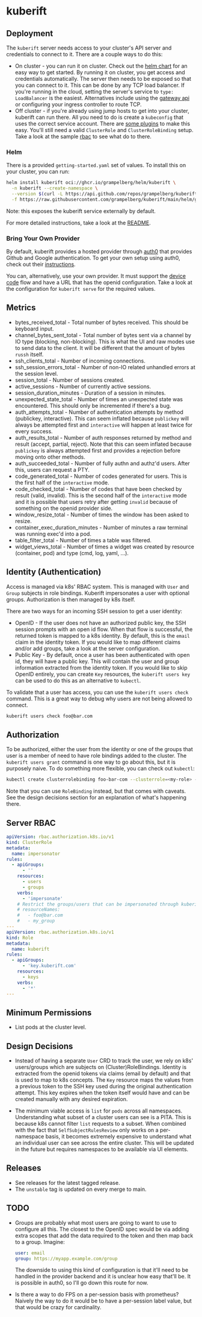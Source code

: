 # kuberift

## Deployment

The `kuberift` server needs access to your cluster's API server and credentials
to connect to it. There are a couple ways to do this:

- On cluster - you can run it on cluster. Check out the [helm chart][helm-chart]
  for an easy way to get started. By running it on cluster, you get access and
  credentials automatically. The server then needs to be exposed so that you can
  connect to it. This can be done by any TCP load balancer. If you're running in
  the cloud, setting the server's service to `type: LoadBalancer` is the
  easiest. Alternatives include using the [gateway api][gateway-api] or
  configuring your ingress controller to route TCP.
- Off cluster - if you're already using jump hosts to get into your cluster,
  kuberift can run there. All you need to do is create a `kubeconfig` that uses
  the correct service account. There are [some plugins][sa-plugin] to make this
  easy. You'll still need a valid `ClusterRole` and `ClusterRoleBinding` setup.
  Take a look at the sample [rbac][helm-rbac] to see what do to there.

[gateway-api]: https://gateway-api.sigs.k8s.io
[helm-chart]: #helm
[sa-plugin]:
  https://github.com/superbrothers/kubectl-view-serviceaccount-kubeconfig-plugin
[helm-rbac]: helm/templates/rbac.yaml

### Helm

There is a provided `getting-started.yaml` set of values. To install this on
your cluster, you can run:

```bash
helm install kuberift oci://ghcr.io/grampelberg/helm/kuberift \
  -n kuberift --create-namespace \
  --version $(curl -L https://api.github.com/repos/grampelberg/kuberift/tags | jq -r '.[0].name' | cut -c2-) \
  -f https://raw.githubusercontent.com/grampelberg/kuberift/main/helm/getting-started.yaml
```

Note: this exposes the kuberift service externally by default.

For more detailed instructions, take a look at the [README][helm-readme].

[helm-readme]: helm/README.md

### Bring Your Own Provider

By default, kuberift provides a hosted provider through [auth0][auth0] that
provides Github and Google authentication. To get your own setup using auth0,
check out their [instructions][auth0-setup].

You can, alternatively, use your own provider. It must support the [device
code][device-code] flow and have a URL that has the openid configuration. Take a
look at the configuration for `kuberift serve` for the required values.

[auth0]: https://auth0.com
[auth0-setup]:
  https://auth0.com/docs/get-started/authentication-and-authorization-flow/device-authorization-flow/call-your-api-using-the-device-authorization-flow#prerequisites
[device-code]: https://www.oauth.com/oauth2-servers/device-flow/

## Metrics

- bytes_received_total - Total number of bytes received. This should be keyboard
  input.
- channel_bytes_sent_total - Total number of bytes sent via a channel by IO type
  (blocking, non-blocking). This is what the UI and raw modes use to send data
  to the client. It will be different that the amount of bytes `russh` itself.
- ssh_clients_total - Number of incoming connections.
- ssh_session_errors_total - Number of non-IO related unhandled errors at the
  session level.
- session_total - Number of sessions created.
- active_sessions - Number of currently active sessions.
- session_duration_minutes - Duration of a session in minutes.
- unexpected_state_total - Number of times an unexpected state was encountered.
  This should only be incremented if there's a bug.
- auth_attempts_total - Number of authentication attempts by method (publickey,
  interactive). This can seem inflated because `publickey` will always be
  attempted first and `interactive` will happen at least twice for every
  success.
- auth_results_total - Number of auth responses returned by method and result
  (accept, partial, reject). Note that this can seem inflated because
  `publickey` is always attempted first and provides a rejection before moving
  onto other methods.
- auth_succeeded_total - Number of fully authn and authz'd users. After this,
  users can request a PTY.
- code_generated_total - Number of codes generated for users. This is the first
  half of the `interactive` mode.
- code_checked_total - Number of codes that have been checked by result (valid,
  invalid). This is the second half of the `interactive` mode and it is possible
  that users retry after getting `invalid` because of something on the openid
  provider side.
- window_resize_total - Number of times the window has been asked to resize.
- container_exec_duration_minutes - Number of minutes a raw terminal was running
  exec'd into a pod.
- table_filter_total - Number of times a table was filtered.
- widget_views_total - Number of times a widget was created by resource
  (container, pod) and type (cmd, log, yaml, ...).

## Identity (Authentication)

Access is managed via k8s' RBAC system. This is managed with `User` and `Group`
subjects in role bindings. Kuberift impersonates a user with optional groups.
Authorization is then managed by k8s itself.

There are two ways for an incoming SSH session to get a user identity:

- OpenID - If the user does not have an authorized public key, the SSH session
  prompts with an open id flow. When that flow is successful, the returned token
  is mapped to a k8s identity. By default, this is the `email` claim in the
  identity token. If you would like to map different claims and/or add groups,
  take a look at the server configuration.
- Public Key - By default, once a user has been authenticated with open id, they
  will have a public key. This will contain the user and group information
  extracted from the identity token. If you would like to skip OpenID entirely,
  you can create `Key` resources, the `kuberift users key` can be used to do
  this as an alternative to `kubectl`.

To validate that a user has access, you can use the `kuberift users check`
command. This is a great way to debug why users are not being allowed to
connect.

```bash
kuberift users check foo@bar.com
```

## Authorization

To be authorized, either the user from the identity or one of the groups that
user is a member of need to have role bindings added to the cluster. The
`kuberift users grant` command is one way to go about this, but it is purposely
naive. To do something more flexible, you can check out `kubectl`:

```bash
kubectl create clusterrolebinding foo-bar-com --clusterrole=<my-role> --user=foo@bar.com
```

Note that you can use `RoleBinding` instead, but that comes with caveats. See
the design decisions section for an explanation of what's happening there.

## Server RBAC

```yaml
apiVersion: rbac.authorization.k8s.io/v1
kind: ClusterRole
metadata:
  name: impersonator
rules:
  - apiGroups:
      - ''
    resources:
      - users
      - groups
    verbs:
      - 'impersonate'
    # Restrict the groups/users that can be impersonated through kuberift.
    # resourceNames:
    #   - foo@bar.com
    #   - my_group
---
apiVersion: rbac.authorization.k8s.io/v1
kind: Role
metadata:
  name: kuberift
rules:
  - apiGroups:
      - 'key.kuberift.com'
    resources:
      - keys
    verbs:
      - '*'
---
```

## Minimum Permissions

- List pods at the cluster level.

## Design Decisions

- Instead of having a separate `User` CRD to track the user, we rely on k8s'
  users/groups which are subjects on (Cluster)RoleBindings. Identity is
  extracted from the openid tokens via claims (email by default) and that is
  used to map to k8s concepts. The `Key` resource maps the values from a
  previous token to the SSH key used during the original authentication attempt.
  This key expires when the token itself would have and can be created manually
  with any desired expiration.

- The minimum viable access is `list` for `pods` across all namespaces.
  Understanding what subset of a cluster users can see is a PITA. This is
  because k8s cannot filter `list` requests to a subset. When combined with the
  fact that `SelfSubjectRulesReview` only works on a per-namespace basis, it
  becomes extremely expensive to understand what an individual user can see
  across the entire cluster. This will be updated in the future but requires
  namespaces to be available via UI elements.

## Releases

- See releases for the latest tagged release.
- The `unstable` tag is updated on every merge to main.

## TODO

- Groups are probably what most users are going to want to use to configure all
  this. The closest to the OpenID spec would be via adding extra scopes that add
  the data required to the token and then map back to a group. Imagine:

  ```yaml
  user: email
  group: https://myapp.example.com/group
  ```

  The downside to using this kind of configuration is that it'll need to be
  handled in the provider backend and it is unclear how easy that'll be. It is
  possible in auth0, so I'll go down this route for now.

- Is there a way to do FPS on a per-session basis with prometheus? Naively the
  way to do it would be to have a per-session label value, but that would be
  crazy for cardinality.
